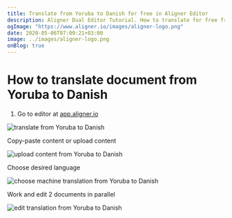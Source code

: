 ```yaml
---
title: Translate from Yoruba to Danish for free in Aligner Editor
description: Aligner Dual Editor Tutorial. How to translate for free from Yoruba to Danish. Aligner is multilingual document management platform. 
ogImage: "https://www.aligner.io/images/aligner-logo.png"
date: 2020-05-06T07:09:21+03:00
image: ../images/aligner-logo.png
onBlog: true
---
```


# How to translate document from Yoruba to Danish

1. Go to editor at [app.aligner.io](https://app.aligner.io "Aligner App web page")

![translate from Yoruba to Danish](../aligner-blank-editor.png "translate from Yoruba to Danish")

Copy-paste content or upload content

![upload content from Yoruba to Danish](../aligner-uploaded-document.png "upload content from Yoruba to Danish")

Choose desired language

![choose machine translation from Yoruba to Danish](../aligner-language-dropdown.png "choose machine translation from Yoruba to Danish")

Work and edit 2 documents in parallel

![edit translation from Yoruba to Danish](../aligner-double-sitded-editor.png "edit translation from Yoruba to Danish")

